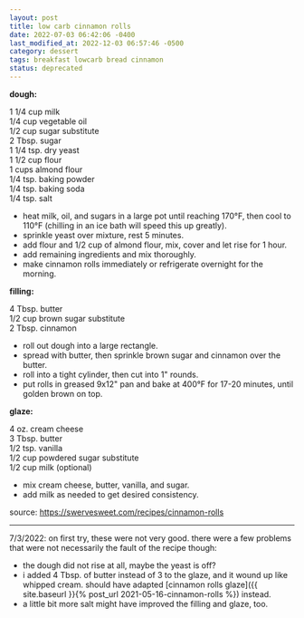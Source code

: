 ```yaml
---
layout: post
title: low carb cinnamon rolls
date: 2022-07-03 06:42:06 -0400
last_modified_at: 2022-12-03 06:57:46 -0500
category: dessert
tags: breakfast lowcarb bread cinnamon
status: deprecated
---
```

**dough:**

1 1/4 cup milk  
1/4 cup vegetable oil  
1/2 cup sugar substitute  
2 Tbsp. sugar  
1 1/4 tsp. dry yeast  
1 1/2 cup flour  
1 cups almond flour  
1/4 tsp. baking powder  
1/4 tsp. baking soda  
1/4 tsp. salt  
* heat milk, oil, and sugars in a large pot until reaching 170°F, then cool to 110°F
  (chilling in an ice bath will speed this up greatly).
* sprinkle yeast over mixture, rest 5 minutes.
* add flour and 1/2 cup of almond flour, mix, cover and let rise for 1 hour.
* add remaining ingredients and mix thoroughly.
* make cinnamon rolls immediately or refrigerate overnight for the morning.

**filling:**

4 Tbsp. butter  
1/2 cup brown sugar substitute  
2 Tbsp. cinnamon
* roll out dough into a large rectangle.
* spread with butter, then sprinkle brown sugar and cinnamon over the butter.
* roll into a tight cylinder, then cut into 1" rounds.
* put rolls in greased 9x12" pan and bake at 400°F for 17-20 minutes, until golden 
  brown on top.

**glaze:**

4 oz. cream cheese  
3 Tbsp. butter  
1/2 tsp. vanilla  
1/2 cup powdered sugar substitute  
1/2 cup milk (optional)  
* mix cream cheese, butter, vanilla, and sugar.
* add milk as needed to get desired consistency.

source: <https://swervesweet.com/recipes/cinnamon-rolls>

---

7/3/2022: on first try, these were not very good. there were a few problems that
were not necessarily the fault of the recipe though:
* the dough did not rise at all, maybe the yeast is off?
* i added 4 Tbsp. of butter instead of 3 to the glaze, and it wound up like whipped
  cream. should have adapted [cinnamon rolls glaze]({{ site.baseurl }}{%
    post_url 2021-05-16-cinnamon-rolls %}) instead.
* a little bit more salt might have improved the filling and glaze, too.
